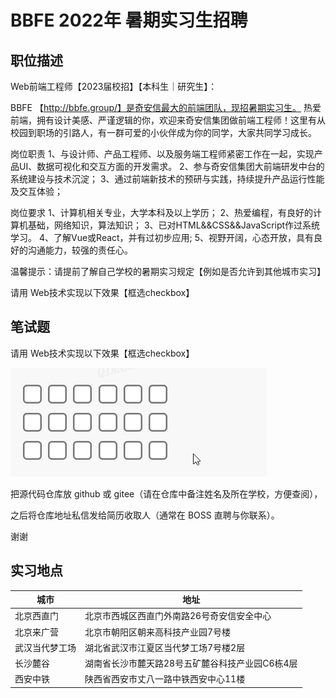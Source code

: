 # BBFE 2022年 暑期实习生招聘
## 职位描述

Web前端工程师【2023届校招】【本科生｜研究生】：

BBFE 【http://bbfe.group/】是奇安信最大的前端团队，现招暑期实习生。
热爱前端，拥有设计美感、严谨逻辑的你，欢迎来奇安信集团做前端工程师！这里有从校园到职场的引路人，有一群可爱的小伙伴成为你的同学，大家共同学习成长。

岗位职责
1、与设计师、产品工程师、以及服务端工程师紧密工作在一起，实现产品UI、数据可视化和交互方面的开发需求。
2、参与奇安信集团大前端研发中台的系统建设与技术沉淀；
3、通过前端新技术的预研与实践，持续提升产品运行性能及交互体验； 

岗位要求
1、计算机相关专业，大学本科及以上学历；
2、热爱编程，有良好的计算机基础，网络知识，算法知识；
3、已对HTML&&CSS&&JavaScript作过系统学习。
4、了解Vue或React，并有过初步应用;
5、视野开阔，心态开放，具有良好的沟通能力，较强的责任心。

温馨提示：请提前了解自己学校的暑期实习规定【例如是否允许到其他城市实习】

请用 Web技术实现以下效果【框选checkbox】

## 笔试题

请用 Web技术实现以下效果【框选checkbox】  

![框选checkbox](https://raw.githubusercontent.com/bbfe-camp/contest-2022/main/%E6%A1%86%E9%80%89checkbox.gif)

把源代码仓库放 github 或 gitee（请在仓库中备注姓名及所在学校，方便查阅），

之后将仓库地址私信发给简历收取人（通常在 BOSS 直聘与你联系）。

谢谢

## 实习地点

| 城市           | 地址                                            |
|----------------|-------------------------------------------------|
| 北京西直门     | 北京市西城区西直门外南路26号奇安信安全中心      |
| 北京来广营     | 北京市朝阳区朝来高科技产业园7号楼               |
| 武汉当代梦工场 | 湖北省武汉市江夏区当代梦工场7号楼2层            |
| 长沙麓谷       | 湖南省长沙市麓天路28号五矿麓谷科技产业园C6栋4层 |
| 西安中铁       | 陕西省西安市丈八一路中铁西安中心11楼            |
